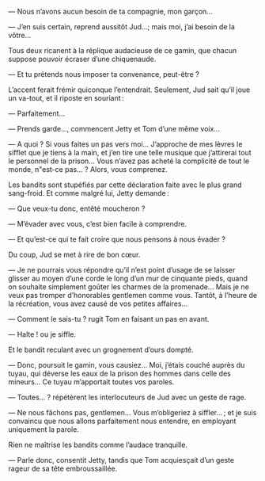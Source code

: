 — Nous n’avons aucun besoin de ta compagnie, mon garçon...

— J’en suis certain, reprend aussitôt Jud...; mais moi, j’ai besoin de la vôtre...

Tous deux ricanent à la réplique audacieuse de ce gamin, que
chacun suppose pouvoir écraser d’une chiquenaude.

— Et tu prétends nous imposer ta convenance, peut-être ?

L’accent ferait frémir quiconque l’entendrait. Seulement, Jud sait qu’il joue un va-tout, et il riposte en souriant :

— Parfaitement...

— Prends garde..., commencent Jetty et Tom d’une même voix...

— A quoi ? Si vous faites un pas vers moi... J’approche de mes lèvres le sifflet que je tiens à la main, et j’en tire une telle musique que j’attirerai tout le personnel de la prison... Vous n’avez pas acheté la complicité de tout le monde, n"est-ce pas... ? Alors, vous comprenez.

Les bandits sont stupéfiés par cette déclaration faite avec le plus grand sang-froid. Et comme malgré lui, Jetty demande :

— Que veux-tu donc, entêté moucheron ?

— M’évader avec vous, c’est bien facile à comprendre.

— Et qu’est-ce qui te fait croire que nous pensons à nous évader ?

Du coup, Jud se met à rire de bon cœur.

— Je ne pourrais vous répondre qu’il n’est point d’usage de se laisser glisser au moyen d’une corde le long d’un mur de cinquante pieds, quand on souhaite simplement goûter les charmes de la promenade... Mais je ne veux pas tromper d’honorables gentlemen comme vous. Tantôt, à l’heure de la récréation, vous avez causé de vos petites affaires...

— Comment le sais-tu ? rugit Tom en faisant un pas en avant.

— Halte ! ou je siffle.

Et le bandit reculant avec un grognement d’ours dompté.

— Donc, poursuit le gamin, vous causiez... Moi, j’étais couché auprès du tuyau, qui déverse les eaux de la prison des hommes dans celle des mineurs... Ce tuyau m’apportait toutes vos paroles.

— Toutes... ? répétèrent les interlocuteurs de Jud avec un geste de rage.

— Ne nous fâchons pas, gentlemen... Vous m’obligeriez à siffler... ; et je suis convaincu que nous allons parfaitement nous entendre, en employant uniquement la parole.

Rien ne maîtrise les bandits comme l’audace tranquille.

— Parle donc, consentit Jetty, tandis que Tom acquiesçait d’un geste rageur de sa tête embroussaillée.
